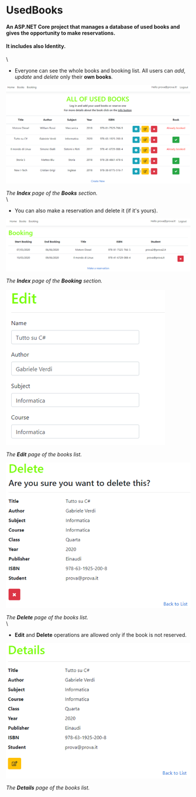 # UsedBooks
#### An ASP.NET Core project that manages a database of used books and gives the opportunity to make reservations.  
#### It includes also Identity.
\
* Everyone can see the whole books and booking list. All users can *add*, *update* and *delete* only their **own books**.

![](libri_identity/wwwroot/img/ScreenShots/1.2.PNG)

*The **Index** page of the **Books** section.*  
\
* You can also make a reservation and delete it (if it's yours).

![](libri_identity/wwwroot/img/ScreenShots/2.PNG)

*The **Index** page of the **Booking** section.*  
\
![](libri_identity/wwwroot/img/ScreenShots/3.PNG)

*The **Edit** page of the books list.*  

![](libri_identity/wwwroot/img/ScreenShots/4.PNG)

*The **Delete** page of the books list.*  
 \
* **Edit** and **Delete** operations are allowed only if the book is not reserved.
  
![](libri_identity/wwwroot/img/ScreenShots/5.PNG)

*The **Details** page of the books list.* 
